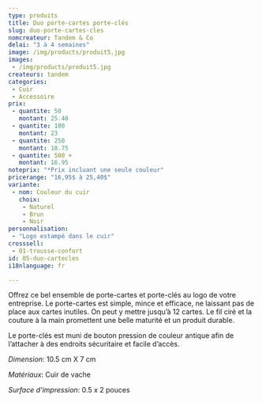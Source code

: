 ```yaml
---
type: produits
title: Duo porte-cartes porte-clés
slug: duo-porte-cartes-cles
nomcreateur: Tandem & Co
delai: "3 à 4 semaines"
image: /img/products/produit5.jpg
images:
 - /img/products/produit5.jpg
createurs: tandem
categories:
 - Cuir
 - Accessoire
prix:
 - quantite: 50
   montant: 25.40
 - quantite: 100
   montant: 23
 - quantite: 250
   montant: 18.75
 - quantite: 500 +
   montant: 16.95
noteprix: "*Prix incluant une seule couleur"
pricerange: "16,95$ à 25,40$"
variante:
 - nom: Couleur du cuir
   choix:
    - Naturel
    - Brun
    - Noir
personnalisation:
 - "Logo estampé dans le cuir"
crosssell:
 - 01-trousse-confort
id: 05-duo-cartecles
i18nlanguage: fr

---
```


Offrez ce bel ensemble de porte-cartes et porte-clés au logo de votre entreprise. Le porte-cartes est simple, mince et efficace, ne laissant pas de place aux cartes inutiles. On peut y mettre jusqu’à 12 cartes. Le fil ciré et la couture à la main promettent une belle maturité et un produit durable. 

Le porte-clés est muni de bouton pression de couleur antique afin de l’attacher à des endroits sécuritaire et facile d’accès. 

*Dimension*: 10.5 cm X 7 cm

*Matériaux*: Cuir de vache

*Surface d’impression*: 0.5 x 2 pouces
